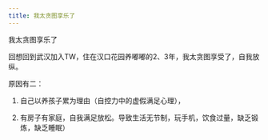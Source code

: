 ```yaml
---
title: 我太贪图享乐了
---
```

我太贪图享乐了

回想回到武汉加入TW，住在汉口花园养嘟嘟的2、3年，我太贪图享受了，自我放纵。

原因有二：

1. 自己以养孩子累为理由（自控力中的虚假满足心理），

2. 有房子有家庭，自我满足放松。导致生活无节制，玩手机，饮食过量，缺乏锻炼，缺乏睡眠）
